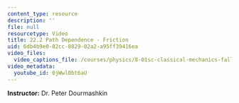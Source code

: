 ```yaml
---
content_type: resource
description: ''
file: null
resourcetype: Video
title: 22.2 Path Dependence - Friction
uid: 6db4b9e0-82cc-0829-02a2-a95ff39416ea
video_files:
  video_captions_file: /courses/physics/8-01sc-classical-mechanics-fall-2016/week-7-kinetic-energy-and-work/22.2-path-dependence-friction/22.2-path-dependence-friction/0jWwl0bt6aU.vtt
video_metadata:
  youtube_id: 0jWwl0bt6aU
---
```


**Instructor:** Dr. Peter Dourmashkin